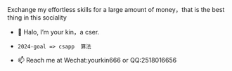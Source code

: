 Exchange my effortless skills for a large amount of money，that is the best thing in this sociality

- 👋 Halo, I’m your kin，a cser. 
-     2024-goal => csapp  算法
- 📫 Reach me at Wechat:yourkin666 or QQ:2518016656


